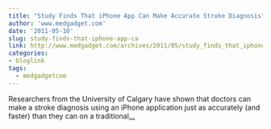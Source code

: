 ```yaml
---
title: "Study Finds That iPhone App Can Make Accurate Stroke Diagnosis"
author: 'www.medgadget.com'
date: '2011-05-10'
slug: study-finds-that-iphone-app-ca
link: http://www.medgadget.com/archives/2011/05/study_finds_that_iphone_app_can_make_accurate_stroke_diagnosis.html
categories:
- bloglink
tags:
  - medgadgetcom
---
```


Researchers from the University of Calgary have shown that doctors can make a stroke diagnosis using an iPhone application just as accurately (and faster) than they can on a traditional[... <i class="fas fa-external-link-alt"></i>](http://www.medgadget.com/archives/2011/05/study_finds_that_iphone_app_can_make_accurate_stroke_diagnosis.html)

